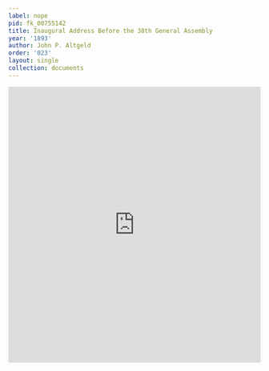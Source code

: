 ```yaml
---
label: nope
pid: fk_00755142
title: Inaugural Address Before the 38th General Assembly
year: '1893'
author: John P. Altgeld
order: '023'
layout: single
collection: documents
---
```

<iframe src="https://northwestern.app.box.com/embed/s/qhlal02v2iln1bwy2hesu1bbmzsghfds?sortColumn=date&view=list" width="100%" height="550" frameborder="0" allowfullscreen webkitallowfullscreen msallowfullscreen></iframe>
